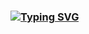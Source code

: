 ### [![Typing SVG](https://readme-typing-svg.demolab.com?font=JetBrains+MOno&size=25&pause=1000&color=F70000&random=false&width=435&lines=hello%2C+i'm+biz;luau+%2F+python+%2F+js)](https://git.io/typing-svg)

<!--
**bluwarerbx/bluwarerbx** is a ✨ _special_ ✨ repository because its `README.md` (this file) appears on your GitHub profile.

Here are some ideas to get you started:

- 🔭 I’m currently working on ...
- 🌱 I’m currently learning ...
- 👯 I’m looking to collaborate on ...
- 🤔 I’m looking for help with ...
- 💬 Ask me about ...
- 📫 How to reach me: ...
- 😄 Pronouns: ...
- ⚡ Fun fact: ...
-->
